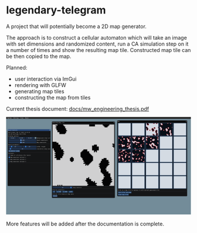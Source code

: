 # legendary-telegram

A project that will potentially become a 2D map generator. 

The approach is to construct a cellular automaton which will take an image with set dimensions and randomized content, run a CA simulation step on it a number of times and show the resulting map tile. Constructed map tile can be then copied to the map.

Planned:
 * user interaction via ImGui
 * rendering with GLFW
 * generating map tiles
 * constructing the map from tiles

Current thesis document: [docs/mw_engineering_thesis.pdf](docs/mw_engineering_thesis.pdf)


![Screenshot](https://github.com/mikkelist/legendary-telegram/blob/master/docs/images/interface_mapgen.png)

More features will be added after the documentation is complete.

